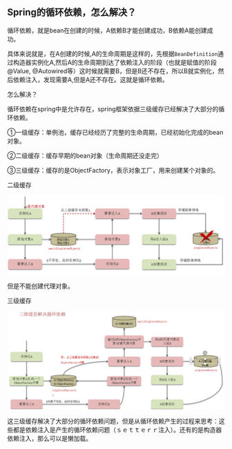 ## Spring的循环依赖，怎么解决？

循环依赖，就是bean在创建的时候，A依赖B才能创建成功，B依赖A能创建成功。

具体来说就是，在A创建的时候,A的生命周期是这样的，先根据`BeanDefinition`通过构造器实例化A,然后A的生命周期到达了依赖注入的阶段（也就是赋值的阶段 @Value, @Autowired等）这时候就需要B，但是B还不存在，所以B就实例化，然后依赖注入，发现需要A,但是A还不存在。这就是循环依赖。

怎么解决？

循环依赖在spring中是允许存在，spring框架依据三级缓存已经解决了大部分的循环依赖。

①一级缓存：单例池，缓存已经经历了完整的生命周期，已经初始化完成的bean对象。

②二级缓存：缓存早期的bean对象（生命周期还没走完）

③三级缓存：缓存的是ObjectFactory，表示对象工厂，用来创建某个对象的。

二级缓存

![image-20241015150606918](images/Spring的循环依赖.assets/image-20241015150606918.png)

但是不能创建代理对象。

三级缓存

![image-20241015150745257](images/Spring的循环依赖.assets/image-20241015150745257.png)

这三级缓存解决了大部分的循环依赖问题，但是从循环依赖产生的过程来思考：这些都是依赖注入是产生的循环依赖问题（ｓｅｔｔｅｒｒ注入）。还有的是构造器依赖注入，那么可以是懒加载。